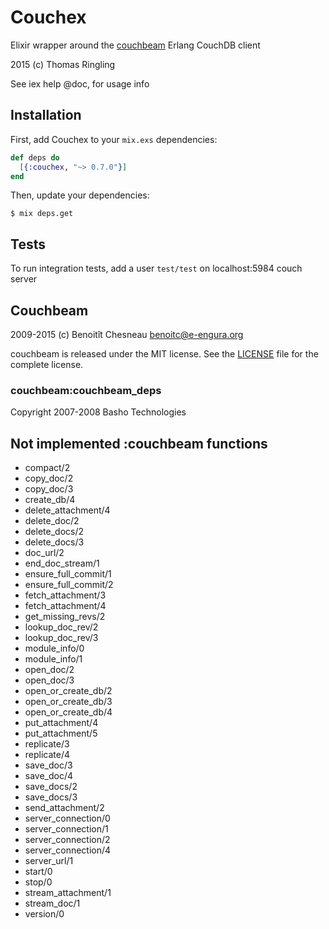 # Couchex

Elixir wrapper around the [couchbeam](https://github.com/benoitc/couchbeam/) Erlang CouchDB client

2015 (c) Thomas Ringling

See iex help @doc, for usage info


## Installation

First, add Couchex to your `mix.exs` dependencies:

```elixir
def deps do
  [{:couchex, "~> 0.7.0"}]
end
```

Then, update your dependencies:

```sh-session
$ mix deps.get
```

## Tests

To run integration tests, add a user `test/test` on localhost:5984 couch server

## Couchbeam


2009-2015 (c) Benoitît Chesneau <benoitc@e-engura.org>

couchbeam is released under the MIT license. See the [LICENSE](https://github.com/benoitc/couchbeam/blob/master/LICENSE) file for the
complete license.


### couchbeam:couchbeam_deps

Copyright  2007-2008 Basho Technologies

## Not implemented :couchbeam functions

* compact/2
* copy_doc/2
* copy_doc/3
* create_db/4
* delete_attachment/4
* delete_doc/2
* delete_docs/2
* delete_docs/3
* doc_url/2
* end_doc_stream/1
* ensure_full_commit/1
* ensure_full_commit/2
* fetch_attachment/3
* fetch_attachment/4
* get_missing_revs/2
* lookup_doc_rev/2
* lookup_doc_rev/3
* module_info/0
* module_info/1
* open_doc/2
* open_doc/3
* open_or_create_db/2
* open_or_create_db/3
* open_or_create_db/4
* put_attachment/4
* put_attachment/5
* replicate/3
* replicate/4
* save_doc/3
* save_doc/4
* save_docs/2
* save_docs/3
* send_attachment/2
* server_connection/0
* server_connection/1
* server_connection/2
* server_connection/4
* server_url/1
* start/0
* stop/0
* stream_attachment/1
* stream_doc/1
* version/0
